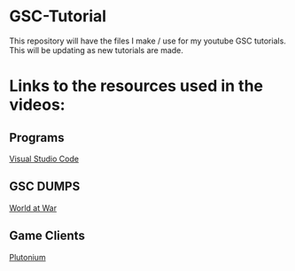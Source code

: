 # GSC-Tutorial
 This repository will have the files I make / use for my youtube GSC tutorials. This will be updating as new tutorials are made.

# Links to the resources used in the videos:

## Programs
[Visual Studio Code](https://code.visualstudio.com)

## GSC DUMPS
[World at War](https://github.com/plutoniummod/t4-scripts)

## Game Clients
[Plutonium](https://plutonium.pw)